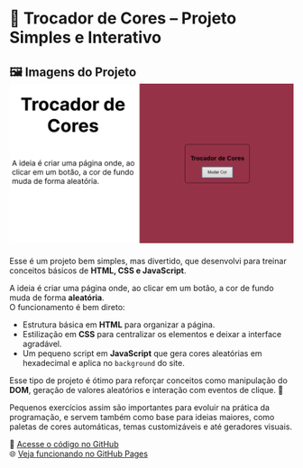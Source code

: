 # 🎨 Trocador de Cores – Projeto Simples e Interativo  

🖼️ **Imagens do Projeto**  
![Captura de tela 1](./images/trocador_de_cores_banner.png)  
---

Esse é um projeto bem simples, mas divertido, que desenvolvi para treinar conceitos básicos de **HTML, CSS e JavaScript**.  

A ideia é criar uma página onde, ao clicar em um botão, a cor de fundo muda de forma **aleatória**.  
O funcionamento é bem direto:  
- Estrutura básica em **HTML** para organizar a página.  
- Estilização em **CSS** para centralizar os elementos e deixar a interface agradável.  
- Um pequeno script em **JavaScript** que gera cores aleatórias em hexadecimal e aplica no `background` do site.  

Esse tipo de projeto é ótimo para reforçar conceitos como manipulação do **DOM**, geração de valores aleatórios e interação com eventos de clique. 🚀  

Pequenos exercícios assim são importantes para evoluir na prática da programação, e servem também como base para ideias maiores, como paletas de cores automáticas, temas customizáveis e até geradores visuais.  

🔗 [Acesse o código no GitHub](https://github.com/thamiressarges/trocador_de_cores)  
🌐 [Veja funcionando no GitHub Pages](https://thamiressarges.github.io/trocador_de_cores)  
